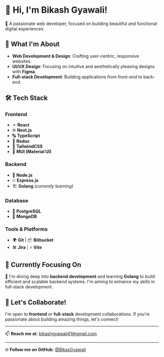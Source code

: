 # 👋 Hi, I'm **Bikash Gyawali**!

🌟 A passionate web developer, focused on building beautiful and functional digital experiences.  

## 🚀 What I'm About
- **Web Development & Design**: Crafting user-centric, responsive websites.
- **UI/UX Design**: Focusing on intuitive and aesthetically pleasing designs with **Figma**.
- **Full-stack Development**: Building applications from front-end to back-end.

## 🛠 Tech Stack

### **Frontend**  
- ⚛️ **React**  
- 🌐 **Next.js**  
- 🔠 **TypeScript**  
- 🔄 **Redux**  
- 🌸 **TailwindCSS**  
- 🎨 **MUI (Material UI)**

### **Backend**  
- 🚀 **Node.js**  
- 🔥 **Express.js**  
- 🏗 **Golang** *(currently learning)*

### **Database**  
- 🐘 **PostgreSQL**  
- 🍃 **MongoDB**

### **Tools & Platforms**  
- 🌍 **Git** | 📦 **Bitbucket**  
- 🛠 **Jira** | ⚡ **Vite**

## 🌱 Currently Focusing On
🔧 I'm diving deep into **backend development** and learning **Golang** to build efficient and scalable backend systems. I'm aiming to enhance my skills in full-stack development.  

## 🤝 Let's Collaborate!
I'm open to **frontend** or **full-stack** development collaborations. If you’re passionate about building amazing things, let's connect!

---

📫 **Reach me at**: [bikashgyawali41@gmail.com](mailto:bikashgyawali41@gmail.com)

---

🌐 **Follow me on GitHub**: [@BikasGyawali](https://github.com/BikasGyawali)
